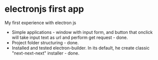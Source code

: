 # electronjs first app
 My first experience with electron js

 - Simple applications - window with input form, and button that onclick will take input text as url and perform get request - done.
 - Project folder structuring - done.
 - Installed and tested electron-builder. In its default, he create classic "next-next-next" installer - done.
